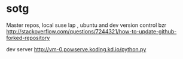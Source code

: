 sotg
====
Master repos, local suse lap , ubuntu and dev 
version control bzr 
http://stackoverflow.com/questions/7244321/how-to-update-github-forked-repository


dev server
http://vm-0.powserve.koding.kd.io/python.py
